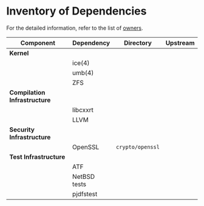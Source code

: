 # Inventory of Dependencies

For the detailed information, refer to the list of [owners](owners.md).

| Component                      | Dependency   | Directory        | Upstream |
| ------------------------------ | ------------ | ---------------- | -------- |
| __Kernel__                     |              |                  |          |
|                                | ice(4)       |                  |          |
|                                | umb(4)       |                  |          |
|                                | ZFS          |                  |          |
| __Compilation Infrastructure__ |              |                  |          |
|                                | libcxxrt     |                  |          |
|                                | LLVM         |                  |          |
| __Security Infrastructure__    |              |                  |          |
|                                | OpenSSL      | `crypto/openssl` |          |
| __Test Infrastructure__        |              |                  |          |
|                                | ATF          |                  |          |
|                                | NetBSD tests |                  |          |
|                                | pjdfstest    |                  |          |
